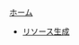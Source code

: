 [ホーム](https://github.com/MindBrain27/Sky-Greg/wiki)
* [リソース生成](https://github.com/MindBrain27/Sky-Greg/wiki/Resource-Generation)